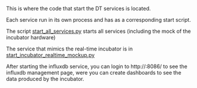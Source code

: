 This is where the code that start the DT services is located.

Each service run in its own process and has as a corresponding start script.

The script [start_all_services.py](./start_all_services.py) starts all services (including the mock of the incubator hardware)

The service that mimics the real-time incubator is in [start_incubator_realtime_mockup.py](./start_incubator_realtime_mockup.py)

After starting the influxdb service, you can login to http://<Influxdb IP>:8086/ to see the influxdb management page, 
were you can create dashboards to see the data produced by the incubator.
